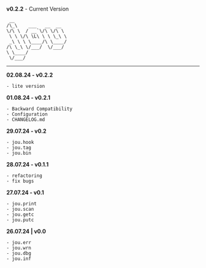 <b>v0.2.2</b> - Current Version
```
 __
/\_\    ___   __  __  
\/\ \  / __`\/\ \/\ \ 
 \ \ \/\ \L\ \ \ \_\ \
 _\ \ \ \____/\ \____/
/\ \_\ \/___/  \/___/ 
\ \____/              
 \/___/               
```
<hr>

<b> 02.08.24 - v0.2.2 </b>

    - lite version

<b> 01.08.24 - v0.2.1 </b>

    - Backward Compatibility
    - Configuration
    - CHANGELOG.md

<b> 29.07.24 - v0.2 </b>

    - jou.hook
    - jou.tag
    - jou.bin

<b> 28.07.24 - v0.1.1 </b>

    - refactoring
    - fix bugs

<b> 27.07.24 - v0.1 </b>

    - jou.print
    - jou.scan
    - jou.getc
    - jou.putc

<b> 26.07.24 | v0.0 </b>

    - jou.err
    - jou.wrn
    - jou.dbg
    - jou.inf